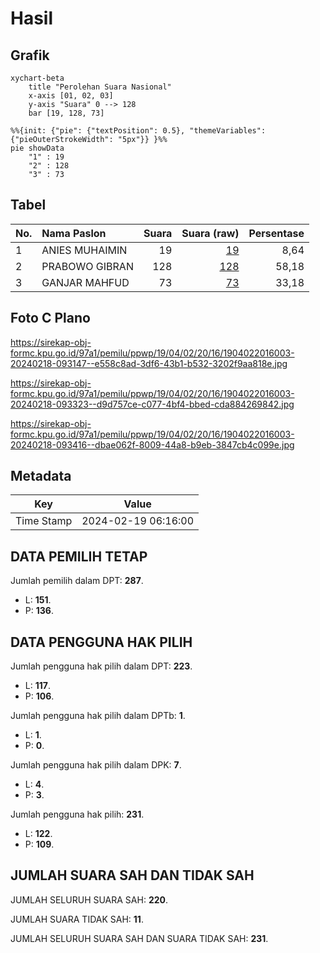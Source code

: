 # Hasil

## Grafik

```mermaid
xychart-beta
    title "Perolehan Suara Nasional"
    x-axis [01, 02, 03]
    y-axis "Suara" 0 --> 128
    bar [19, 128, 73]
```

```mermaid
%%{init: {"pie": {"textPosition": 0.5}, "themeVariables": {"pieOuterStrokeWidth": "5px"}} }%%
pie showData
    "1" : 19
    "2" : 128
    "3" : 73
```

## Tabel

| No. | Nama Paslon    | Suara | Suara (raw) | Persentase |
|:--- |:-------------- | -----:| -----------:| ----------:|
| 1   | ANIES MUHAIMIN | 19    | [19][p-1]   | 8,64       |
| 2   | PRABOWO GIBRAN | 128   | [128][p-2]  | 58,18      |
| 3   | GANJAR MAHFUD  | 73    | [73][p-3]   | 33,18      |


[p-1]: https://github.com/gigit-pemilu/pemilu-2024/blob/main/pilpres/hitung-suara/sub/19-kepulauan-bangka-belitung/sub/04-bangka-tengah/sub/02-pangkalan-baru/sub/2016-pedindang/sub/003-tps/sub/paslon-1.txt
[p-2]: https://github.com/gigit-pemilu/pemilu-2024/blob/main/pilpres/hitung-suara/sub/19-kepulauan-bangka-belitung/sub/04-bangka-tengah/sub/02-pangkalan-baru/sub/2016-pedindang/sub/003-tps/sub/paslon-2.txt
[p-3]: https://github.com/gigit-pemilu/pemilu-2024/blob/main/pilpres/hitung-suara/sub/19-kepulauan-bangka-belitung/sub/04-bangka-tengah/sub/02-pangkalan-baru/sub/2016-pedindang/sub/003-tps/sub/paslon-3.txt

## Foto C Plano

https://sirekap-obj-formc.kpu.go.id/97a1/pemilu/ppwp/19/04/02/20/16/1904022016003-20240218-093147--e558c8ad-3df6-43b1-b532-3202f9aa818e.jpg

https://sirekap-obj-formc.kpu.go.id/97a1/pemilu/ppwp/19/04/02/20/16/1904022016003-20240218-093323--d9d757ce-c077-4bf4-bbed-cda884269842.jpg

https://sirekap-obj-formc.kpu.go.id/97a1/pemilu/ppwp/19/04/02/20/16/1904022016003-20240218-093416--dbae062f-8009-44a8-b9eb-3847cb4c099e.jpg


## Metadata

| Key        | Value               |
| ---------- | ------------------- |
| Time Stamp | 2024-02-19 06:16:00 |


## DATA PEMILIH TETAP

Jumlah pemilih dalam DPT: **287**.
 * L: **151**.
 * P: **136**.

## DATA PENGGUNA HAK PILIH

Jumlah pengguna hak pilih dalam DPT: **223**.
 * L: **117**.
 * P: **106**.

Jumlah pengguna hak pilih dalam DPTb: **1**.
 * L: **1**.
 * P: **0**.

Jumlah pengguna hak pilih dalam DPK: **7**.
 * L: **4**.
 * P: **3**.

Jumlah pengguna hak pilih: **231**.
 * L: **122**.
 * P: **109**.

## JUMLAH SUARA SAH DAN TIDAK SAH

JUMLAH SELURUH SUARA SAH: **220**.

JUMLAH SUARA TIDAK SAH: **11**.

JUMLAH SELURUH SUARA SAH DAN SUARA TIDAK SAH: **231**.


